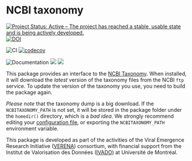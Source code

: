 # NCBI taxonomy

[![Project Status: Active – The project has reached a stable, usable state and is being actively developed.](https://www.repostatus.org/badges/latest/active.svg)](https://www.repostatus.org/#active) [![DOI](https://zenodo.org/badge/312718490.svg)](https://zenodo.org/badge/latestdoi/312718490)


![CI](https://github.com/EcoJulia/NCBITaxonomy.jl/workflows/CI/badge.svg) [![codecov](https://codecov.io/gh/EcoJulia/NCBITaxonomy.jl/branch/master/graph/badge.svg)](https://codecov.io/gh/EcoJulia/NCBITaxonomy.jl)

![Documentation](https://github.com/EcoJulia/NCBITaxonomy.jl/workflows/Documentation/badge.svg) [![](https://img.shields.io/badge/docs-stable-blue.svg)](https://ecojulia.github.io/NCBITaxonomy.jl/stable) [![](https://img.shields.io/badge/docs-dev-blue.svg)](https://ecojulia.github.io/NCBITaxonomy.jl/dev)

This package provides an interface to the [NCBI Taxonomy][ncbitax]. When
installed, it will download the *latest* version of the taxonomy files from the
NCBI `ftp` service. To update the version of the taxonomy you use, you need to
build the package again.

[ncbitax]: https://www.ncbi.nlm.nih.gov/taxonomy

*Please note* that the taxonomy dump is a big download. If the
`NCBITAXONOMY_PATH` is not set, it will be stored in the package folder under
the `homedir()` directory, which is a *bad idea*. We strongly recommend editing
your [configuration
file](https://docs.julialang.org/en/v1/manual/environment-variables/), or
exporting the `NCBITAXONOMY_PATH` environment variable.

This package is developed as part of the activities of the Viral Emergence
Research Initiative ([VERENA][verena]) consortium, with financial support from
the Institut de Valorisation des Données ([IVADO][ivado]) at Université de
Montréal.

[verena]: https://www.viralemergence.org/
[ivado]: https://ivado.ca/en/
